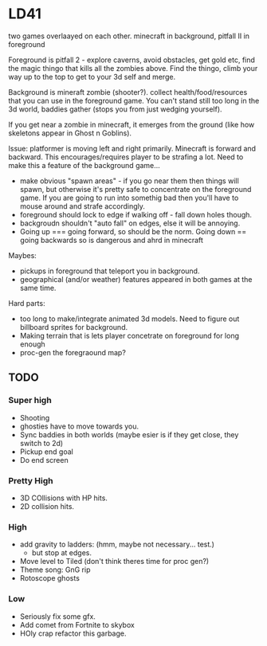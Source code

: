 # LD41

two games overlaayed on each other.
minecraft in background, pitfall II in foreground

Foreground is pitfall 2 - explore caverns, avoid obstacles, get gold etc, find the magic thingo that kills all the zombies above. Find the thingo, climb your way up to the top to get to your 3d self and merge.

Background is mineraft zombie (shooter?). collect health/food/resources that you can use in the foreground game. You can't stand still too long in the 3d world, baddies gather (stops you from just wedging yourself).

If you get near a zombie in minecraft, it emerges from the ground (like how skeletons appear in Ghost n Goblins).

Issue: platformer is moving left and right primarily. Minecraft is forward and backward. This encourages/requires player to be strafing a lot. Need to make this a feature of the background game...
  * make obvious "spawn areas" - if you go near them then things will spawn, but otherwise it's pretty safe to concentrate on the foreground game. If you are going to run into somethig bad then you'll have to mouse around and strafe accordingly.
  * foreground should lock to edge if walking off - fall down holes though.
  * backgroudn shouldn't "auto fall" on edges, else it will be annoying.
  * Going up === going forward, so should be the norm. Going down == going backwards so is dangerous and ahrd in minecraft

Maybes:
  * pickups in foreground that teleport you in background.
  * geographical (and/or weather) features appeared in both games at the same time.

Hard parts:
  * too long to make/integrate animated 3d models. Need to figure out billboard sprites for background.
  * Making terrain that is lets player concetrate on foreground for long enough
  * proc-gen the foregraound map?

## TODO

### Super high
  * Shooting
  * ghosties have to move towards you.
  * Sync baddies in both worlds (maybe esier is if they get close, they switch to 2d)
  * Pickup end goal
  * Do end screen

### Pretty High  
  * 3D COllisions with HP hits.
  * 2D collision hits.

### High
  * add gravity to ladders: (hmm, maybe not necessary... test.)
    * but stop at edges.
  * Move level to Tiled (don't think theres time for proc gen?)
  * Theme song: GnG rip
  * Rotoscope ghosts

### Low
  * Seriously fix some gfx.
  * Add comet from Fortnite to skybox
  * HOly crap refactor this garbage.
